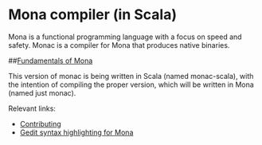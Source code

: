Mona compiler (in Scala)
========================

Mona is a functional programming language with a focus on speed and safety. Monac is a compiler for Mona that produces native binaries.

##[Fundamentals of Mona](http://jancorazza.com/2015/10/02/fundamentals-of-mona/)

This version of monac is being written in Scala (named monac-scala), with the intention of compiling the proper version, which will be written in Mona (named just monac).

Relevant links:

 - [Contributing](https://github.com/corazza/monac-scala/wiki/Contributing-to-monac)
 - [Gedit syntax highlighting for Mona](https://github.com/corazza/mona-gedit)
